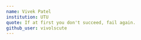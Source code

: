 ```yaml
---
name: Vivek Patel
institution: UTU
quote: If at first you don't succeed, fail again.
github_user: vivolscute
---
```

